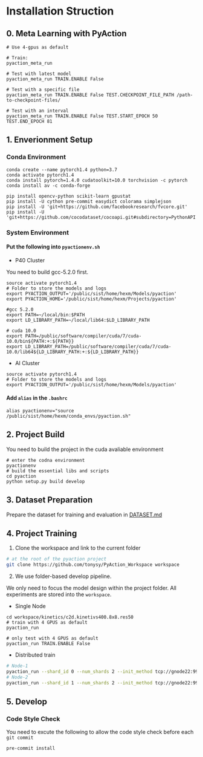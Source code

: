 # Installation Struction
## 0. Meta Learning with PyAction

```
# Use 4-gpus as default

# Train:
pyaction_meta_run

# Test with latest model
pyaction_meta_run TRAIN.ENABLE False

# Test with a specific file
pyaction_meta_run TRAIN.ENABLE False TEST.CHECKPOINT_FILE_PATH /path-to-checkpoint-files/

# Test with an interval
pyaction_meta_run TRAIN.ENABLE False TEST.START_EPOCH 50 TEST.END_EPOCH 81
```

## 1. Enverionment Setup
### Conda Environment
```
conda create --name pytorch1.4 python=3.7
conda activate pytorch1.4
conda install pytorch=1.4.0 cudatoolkit=10.0 torchvision -c pytorch
conda install av -c conda-forge

pip install opencv-python scikit-learn gpustat
pip install -U cython pre-commit easydict colorama simplejson
pip install -U 'git+https://github.com/facebookresearch/fvcore.git' 
pip install -U 'git+https://github.com/cocodataset/cocoapi.git#subdirectory=PythonAPI'

```
### System Environment

#### Put the following into `pyactionenv.sh`
- P40 Cluster

You need to build gcc-5.2.0 first.
```
source activate pytorch1.4
# Folder to store the models and logs
export PYACTION_OUTPUT='/public/sist/home/hexm/Models/pyaction'
export PYACTION_HOME='/public/sist/home/hexm/Projects/pyaction'

#gcc 5.2.0
export PATH=~/local/bin:$PATH
export LD_LIBRARY_PATH=~/local/lib64:$LD_LIBRARY_PATH

# cuda 10.0
export PATH=/public/software/compiler/cuda/7/cuda-10.0/bin${PATH:+:${PATH}}
export LD_LIBRARY_PATH=/public/software/compiler/cuda/7/cuda-10.0/lib64${LD_LIBRARY_PATH:+:${LD_LIBRARY_PATH}}
```

- AI Cluster
```
source activate pytorch1.4
# Folder to store the models and logs
export PYACTION_OUTPUT='/public/sist/home/hexm/Models/pyaction'

```
#### Add `alias` in the `.bashrc`
```
alias pyactionenv="source /public/sist/home/hexm/conda_envs/pyaction.sh"
```

## 2. Project Build
You need to build the project in the cuda avaliable environment
```
# enter the codna environment
pyactionenv
# build the essential libs and scripts
cd pyaction
python setup.py build develop
```

## 3. Dataset Preparation
Prepare the dataset for training and evaluation in [DATASET.md](DATASET.md)

## 4. Project Training
1. Clone the workspace and link to the current folder
```bash
# at the root of the pyaction project
git clone https://github.com/tonysy/PyAction_Workspace workspace
```

2. We use folder-based develop pipeline. 

We only need to focus the model design within the project folder.
All experiments are stored into the `workspace`.

- Single Node

```
cd workspace/kinetics/c2d.kinetivs400.8x8.res50
# train with 4 GPUS as default
pyaction_run

# only test with 4 GPUS as default
pyaction_run TRAIN.ENABLE False
```

- Distributed train
```bash
# Node-1
pyaction_run --shard_id 0 --num_shards 2 --init_method tcp://gnode22:9999
# Node-2
pyaction_run --shard_id 1 --num_shards 2 --init_method tcp://gnode22:9999
```

## 5. Develop

### Code Style Check
You need to excute the following to allow the code style check before each `git commit`

```
pre-commit install
```